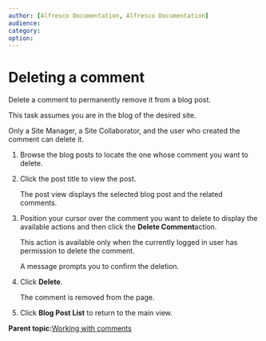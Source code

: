 ```yaml
---
author: [Alfresco Documentation, Alfresco Documentation]
audience: 
category: 
option: 
---
```


# Deleting a comment

Delete a comment to permanently remove it from a blog post.

This task assumes you are in the blog of the desired site.

Only a Site Manager, a Site Collaborator, and the user who created the comment can delete it.

1.  Browse the blog posts to locate the one whose comment you want to delete.

2.  Click the post title to view the post.

    The post view displays the selected blog post and the related comments.

3.  Position your cursor over the comment you want to delete to display the available actions and then click the **Delete Comment**action.

    This action is available only when the currently logged in user has permission to delete the comment.

    A message prompts you to confirm the deletion.

4.  Click **Delete**.

    The comment is removed from the page.

5.  Click **Blog Post List** to return to the main view.


**Parent topic:**[Working with comments](../concepts/blog-comment.md)

